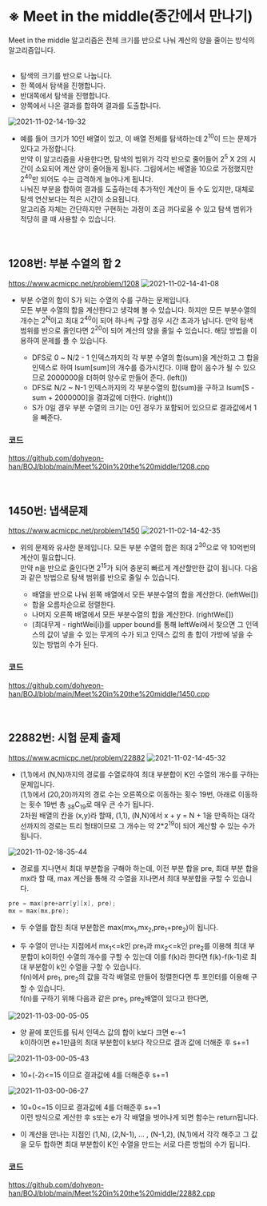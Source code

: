 # ※ Meet in the middle(중간에서 만나기)

Meet in the middle 알고리즘은 전체 크기를 반으로 나눠 계산의 양을 줄이는 방식의 알고리즘입니다.<br><br>
* 탐색의 크기를 반으로 나눕니다.
* 한 쪽에서 탐색을 진행합니다.
* 반대쪽에서 탐색을 진행합니다.
* 양쪽에서 나온 결과를 합하여 결과를 도출합니다.

![2021-11-02-14-19-32](https://user-images.githubusercontent.com/63232876/139878741-5d18e9a0-eb85-414d-af56-979b68a489b7.png)

* 예를 들어 크기가 10인 배열이 있고, 이 배열 전체를 탐색하는데 2<sup>10</sup>이 드는 문제가 있다고 가정합니다.<br>
만약 이 알고리즘을 사용한다면, 탐색의 범위가 각각 반으로 줄어들어 2<sup>5</sup> X 2의 시간이 소요되어 계산 양이 줄어들게 됩니다. 그림에서는 배열을 10으로 가정했지만 2<sup>40</sup>만 되어도 수는 급격하게 늘어나게 됩니다.<br> 나눠진 부분을 합하여 결과를 도출하는데 추가적인 계산이 들 수도 있지만, 대체로 탐색 연산보다는 적은 시간이 소요됩니다.<br> 
알고리즘 자체는 간단하지만 구현하는 과정이 조금 까다로울 수 있고 탐색 범위가 적당히 클 때 사용할 수 있습니다.
<br><br><br>

## 1208번: 부분 수열의 합 2
https://www.acmicpc.net/problem/1208
![2021-11-02-14-41-08](https://user-images.githubusercontent.com/63232876/139878783-15c400b4-347c-48bb-80f3-058426136754.png)

* 부분 수열의 합이 S가 되는 수열의 수를 구하는 문제입니다. <br>
모든 부분 수열의 합을 계산한다고 생각해 볼 수 있습니다. 하지만 모든 부분수열의 개수는 2<sup>N</sup>이고 최대 2<sup>40</sup>이 되어 하나씩 구할 경우 시간 초과가 납니다. 만약 탐색 범위를 반으로 줄인다면 2<sup>20</sup>이 되어 계산의 양을 줄일 수 있습니다. 해당 방법을 이용하여 문제를 풀 수 있습니다.<br>

    * DFS로 0 ~ N/2 - 1 인덱스까지의 각 부분 수열의 합(sum)을 계산하고 그 합을 인덱스로 하여 lsum[sum]의 개수를 증가시킨다. 이때 합이 음수가 될 수 있으므로 2000000을 더하여 양수로 만들어 준다. (left())
    * DFS로 N/2 ~ N-1 인덱스까지의 각 부분수열의 합(sum)을 구하고 lsum[S - sum + 2000000]을 결과값에 더한다. (right())
    * S가 0일 경우 부분 수열의 크기는 0인 경우가 포함되어 있으므로 결과값에서 1을 빼준다.

### 코드
https://github.com/dohyeon-han/BOJ/blob/main/Meet%20in%20the%20middle/1208.cpp
<br><br><br>

## 1450번: 냅색문제
https://www.acmicpc.net/problem/1450
![2021-11-02-14-42-35](https://user-images.githubusercontent.com/63232876/139878814-899f90a7-9e8c-45c4-8d57-d73bfd094f62.png)

* 위의 문제와 유사한 문제입니다. 모든 부분 수열의 합은 최대 2<sup>30</sup>으로 약 10억번의 계산이 필요합니다.<br> 만약 n을 반으로 줄인다면 2<sup>15</sup>가 되어 충분히 빠르게 계산할만한 값이 됩니다. 다음과 같은 방법으로 탐색 범위를 반으로 줄일 수 있습니다.<br>

    * 배열을 반으로 나눠 왼쪽 배열에서 모든 부분수열의 합을 계산한다. (leftWei[])
    * 합을 오름차순으로 정렬한다.
    * 나머지 오른쪽 배열에서 모든 부분수열의 합을 계산한다. (rightWei[])
    * (최대무게 - rightWei[i])를 upper bound를 통해 leftWei에서 찾으면 그 인덱스의 값이 넣을 수 있는 무게의 수가 되고 인덱스 값의 총 합이 가방에 넣을 수 있는 방법의 수가 된다.


### 코드
https://github.com/dohyeon-han/BOJ/blob/main/Meet%20in%20the%20middle/1450.cpp
<br><br><br>

## 22882번: 시험 문제 출제
https://www.acmicpc.net/problem/22882
![2021-11-02-14-45-32](https://user-images.githubusercontent.com/63232876/139878837-ac075d76-c1b4-412d-9eb1-6baafc1fed94.png)

* (1,1)에서 (N,N)까지의 경로를 수열로하여 최대 부분합이 K인 수열의 개수를 구하는 문제입니다.<br>
(1,1)에서 (20,20)까지의 경로 수는 오른쪽으로 이동하는 횟수 19번, 아래로 이동하는 횟수 19번 총 <sub>38</sub>C<sub>19</sub>로 매우 큰 수가 됩니다.<br>
2차원 배열의 칸을 (x,y)라 할때, (1,1), (N,N)에서 x + y = N + 1을 만족하는 대각선까지의 경로는 트리 형태이므로 그 개수는 약 2*2<sup>19</sup>이 되어 계산할 수 있는 수가 됩니다.

![2021-11-02-18-35-44](https://user-images.githubusercontent.com/63232876/139878867-4818cc9f-8863-4835-8352-2a1b2810383b.png)

* 경로를 지나면서 최대 부분합을 구해야 하는데, 이전 부분 합을 pre, 최대 부분 합을 mx라 할 때, max 계산을 통해 각 수열을 지나면서 최대 부분합을 구할 수 있습니다.

``` C++
pre = max(pre+arr[y][x], pre);
mx = max(mx,pre);
```

* 두 수열를 합친 최대 부분합은 max(mx<sub>1</sub>,mx<sub>2</sub>,pre<sub>1</sub>+pre<sub>2</sub>)이 됩니다.

* 두 수열이 만나는 지점에서 mx<sub>1</sub><=k인 pre<sub>1</sub>과 mx<sub>2</sub><=k인 pre<sub>2</sub>를 이용해
최대 부분합이 k이하인 수열의 개수를 구할 수 있는데 이를 f(k)라 한다면
f(k)-f(k-1)로 최대 부분합이 k인 수열을 구할 수 있습니다.<br>
f(n)에서 pre<sub>1</sub>, pre<sub>2</sub>의 값을 각각 배열로 만들어 정렬한다면 투 포인터를 이용해 구할 수 있습니다.<br>
f(n)를 구하기 위해 다음과 같은 pre<sub>1</sub>, pre<sub>2</sub>배열이 있다고 한다면,

![2021-11-03-00-05-05](https://user-images.githubusercontent.com/63232876/139878919-b113cd5a-be73-4237-84c6-790b8eb0521a.png)

* 양 끝에 포인트를 둬서 인덱스 값의 합이 k보다 크면 e-=1<br>
k이하이면 e+1만큼의 최대 부분합이 k보다 작으므로 결과 값에 더해준 후 s+=1

![2021-11-03-00-05-43](https://user-images.githubusercontent.com/63232876/139878949-7312b095-d3e6-43c3-9a41-d4ee9e719af9.png)

* 10+(-2)<=15 이므로 결과값에 4를 더해준후 s+=1

![2021-11-03-00-06-27](https://user-images.githubusercontent.com/63232876/139878999-627d77e4-d33d-44e0-b795-ecec6a39581e.png)

* 10+0<=15 이므로 결과값에 4를 더해준후 s+=1<br>
이런 방식으로 계산한 후 s또는 e가 각 배열을 벗어나게 되면 함수는 return됩니다.

* 이 계산을 만나는 지점인 (1,N), (2,N-1), ... , (N-1,2), (N,1)에서 각각 해주고 그 값을 모두 합하면 최대 부분합이 K인 수열을 만드는 서로 다른 방법의 수가 됩니다.<br>

### 코드
https://github.com/dohyeon-han/BOJ/blob/main/Meet%20in%20the%20middle/22882.cpp
